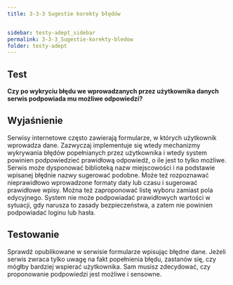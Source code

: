 ```yaml
---
title: 3-3-3 Sugestie korekty błędów


sidebar: testy-adept_sidebar
permalink: 3-3-3_Sugestie-korekty-bledow
folder: testy-adept
---
```


## Test
**Czy po wykryciu błędu we wprowadzanych przez użytkownika danych serwis podpowiada mu możliwe odpowiedzi?**

## Wyjaśnienie
Serwisy internetowe często zawierają formularze, w których użytkownik wprowadza dane. Zazwyczaj implementuje się wtedy mechanizmy wykrywania błędów popełnianych przez użytkownika i wtedy system powinien podpowiedzieć prawidłową odpowiedź, o ile jest to tylko możliwe. Serwis może dysponować biblioteką nazw miejscowości i na podstawie wpisanej błędnie nazwy sugerować podobne. Może też rozpoznawać nieprawidłowo wprowadzone formaty daty lub czasu i sugerować prawidłowe wpisy. Można też zaproponować listę wyboru zamiast pola edycyjnego. System nie może podpowiadać prawidłowych wartości w sytuacji, gdy narusza to zasady bezpieczeństwa, a zatem nie powinien podpowiadać loginu lub hasła.

## Testowanie
Sprawdź opublikowane w serwisie formularze wpisując błędne dane. Jeżeli serwis zwraca tylko uwagę na fakt popełnienia błędu, zastanów się, czy mógłby bardziej wspierać użytkownika. Sam musisz zdecydować, czy proponowanie podpowiedzi jest możliwe i sensowne.
